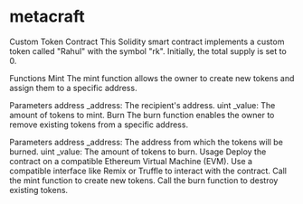 # metacraft

Custom Token Contract
This Solidity smart contract implements a custom token called "Rahul" with the symbol "rk". Initially, the total supply is set to 0.

Functions
Mint
The mint function allows the owner to create new tokens and assign them to a specific address.

Parameters
address _address: The recipient's address.
uint _value: The amount of tokens to mint.
Burn
The burn function enables the owner to remove existing tokens from a specific address.

Parameters
address _address: The address from which the tokens will be burned.
uint _value: The amount of tokens to burn.
Usage
Deploy the contract on a compatible Ethereum Virtual Machine (EVM).
Use a compatible interface like Remix or Truffle to interact with the contract.
Call the mint function to create new tokens.
Call the burn function to destroy existing tokens.
